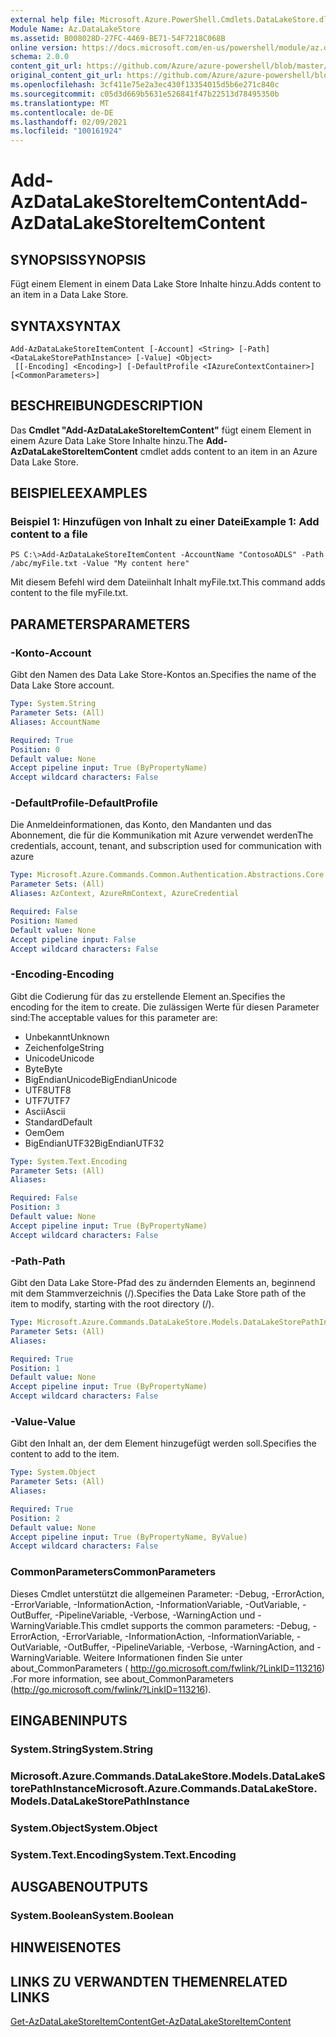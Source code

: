 ```yaml
---
external help file: Microsoft.Azure.PowerShell.Cmdlets.DataLakeStore.dll-Help.xml
Module Name: Az.DataLakeStore
ms.assetid: B008028D-27FC-4469-BE71-54F7218C068B
online version: https://docs.microsoft.com/en-us/powershell/module/az.datalakestore/add-azdatalakestoreitemcontent
schema: 2.0.0
content_git_url: https://github.com/Azure/azure-powershell/blob/master/src/DataLakeStore/DataLakeStore/help/Add-AzDataLakeStoreItemContent.md
original_content_git_url: https://github.com/Azure/azure-powershell/blob/master/src/DataLakeStore/DataLakeStore/help/Add-AzDataLakeStoreItemContent.md
ms.openlocfilehash: 3cf411e75e2a3ec430f13354015d5b6e271c840c
ms.sourcegitcommit: c05d3d669b5631e526841f47b22513d78495350b
ms.translationtype: MT
ms.contentlocale: de-DE
ms.lasthandoff: 02/09/2021
ms.locfileid: "100161924"
---
```

# <span data-ttu-id="dcc98-101">Add-AzDataLakeStoreItemContent</span><span class="sxs-lookup"><span data-stu-id="dcc98-101">Add-AzDataLakeStoreItemContent</span></span>

## <span data-ttu-id="dcc98-102">SYNOPSIS</span><span class="sxs-lookup"><span data-stu-id="dcc98-102">SYNOPSIS</span></span>
<span data-ttu-id="dcc98-103">Fügt einem Element in einem Data Lake Store Inhalte hinzu.</span><span class="sxs-lookup"><span data-stu-id="dcc98-103">Adds content to an item in a Data Lake Store.</span></span>

## <span data-ttu-id="dcc98-104">SYNTAX</span><span class="sxs-lookup"><span data-stu-id="dcc98-104">SYNTAX</span></span>

```
Add-AzDataLakeStoreItemContent [-Account] <String> [-Path] <DataLakeStorePathInstance> [-Value] <Object>
 [[-Encoding] <Encoding>] [-DefaultProfile <IAzureContextContainer>] [<CommonParameters>]
```

## <span data-ttu-id="dcc98-105">BESCHREIBUNG</span><span class="sxs-lookup"><span data-stu-id="dcc98-105">DESCRIPTION</span></span>
<span data-ttu-id="dcc98-106">Das **Cmdlet "Add-AzDataLakeStoreItemContent"** fügt einem Element in einem Azure Data Lake Store Inhalte hinzu.</span><span class="sxs-lookup"><span data-stu-id="dcc98-106">The **Add-AzDataLakeStoreItemContent** cmdlet adds content to an item in an Azure Data Lake Store.</span></span>

## <span data-ttu-id="dcc98-107">BEISPIELE</span><span class="sxs-lookup"><span data-stu-id="dcc98-107">EXAMPLES</span></span>

### <span data-ttu-id="dcc98-108">Beispiel 1: Hinzufügen von Inhalt zu einer Datei</span><span class="sxs-lookup"><span data-stu-id="dcc98-108">Example 1: Add content to a file</span></span>
```
PS C:\>Add-AzDataLakeStoreItemContent -AccountName "ContosoADLS" -Path /abc/myFile.txt -Value "My content here"
```

<span data-ttu-id="dcc98-109">Mit diesem Befehl wird dem Dateiinhalt Inhalt myFile.txt.</span><span class="sxs-lookup"><span data-stu-id="dcc98-109">This command adds content to the file myFile.txt.</span></span>

## <span data-ttu-id="dcc98-110">PARAMETERS</span><span class="sxs-lookup"><span data-stu-id="dcc98-110">PARAMETERS</span></span>

### <span data-ttu-id="dcc98-111">-Konto</span><span class="sxs-lookup"><span data-stu-id="dcc98-111">-Account</span></span>
<span data-ttu-id="dcc98-112">Gibt den Namen des Data Lake Store-Kontos an.</span><span class="sxs-lookup"><span data-stu-id="dcc98-112">Specifies the name of the Data Lake Store account.</span></span>

```yaml
Type: System.String
Parameter Sets: (All)
Aliases: AccountName

Required: True
Position: 0
Default value: None
Accept pipeline input: True (ByPropertyName)
Accept wildcard characters: False
```

### <span data-ttu-id="dcc98-113">-DefaultProfile</span><span class="sxs-lookup"><span data-stu-id="dcc98-113">-DefaultProfile</span></span>
<span data-ttu-id="dcc98-114">Die Anmeldeinformationen, das Konto, den Mandanten und das Abonnement, die für die Kommunikation mit Azure verwendet werden</span><span class="sxs-lookup"><span data-stu-id="dcc98-114">The credentials, account, tenant, and subscription used for communication with azure</span></span>

```yaml
Type: Microsoft.Azure.Commands.Common.Authentication.Abstractions.Core.IAzureContextContainer
Parameter Sets: (All)
Aliases: AzContext, AzureRmContext, AzureCredential

Required: False
Position: Named
Default value: None
Accept pipeline input: False
Accept wildcard characters: False
```

### <span data-ttu-id="dcc98-115">-Encoding</span><span class="sxs-lookup"><span data-stu-id="dcc98-115">-Encoding</span></span>
<span data-ttu-id="dcc98-116">Gibt die Codierung für das zu erstellende Element an.</span><span class="sxs-lookup"><span data-stu-id="dcc98-116">Specifies the encoding for the item to create.</span></span>
<span data-ttu-id="dcc98-117">Die zulässigen Werte für diesen Parameter sind:</span><span class="sxs-lookup"><span data-stu-id="dcc98-117">The acceptable values for this parameter are:</span></span>
- <span data-ttu-id="dcc98-118">Unbekannt</span><span class="sxs-lookup"><span data-stu-id="dcc98-118">Unknown</span></span>
- <span data-ttu-id="dcc98-119">Zeichenfolge</span><span class="sxs-lookup"><span data-stu-id="dcc98-119">String</span></span>
- <span data-ttu-id="dcc98-120">Unicode</span><span class="sxs-lookup"><span data-stu-id="dcc98-120">Unicode</span></span>
- <span data-ttu-id="dcc98-121">Byte</span><span class="sxs-lookup"><span data-stu-id="dcc98-121">Byte</span></span>
- <span data-ttu-id="dcc98-122">BigEndianUnicode</span><span class="sxs-lookup"><span data-stu-id="dcc98-122">BigEndianUnicode</span></span>
- <span data-ttu-id="dcc98-123">UTF8</span><span class="sxs-lookup"><span data-stu-id="dcc98-123">UTF8</span></span>
- <span data-ttu-id="dcc98-124">UTF7</span><span class="sxs-lookup"><span data-stu-id="dcc98-124">UTF7</span></span>
- <span data-ttu-id="dcc98-125">Ascii</span><span class="sxs-lookup"><span data-stu-id="dcc98-125">Ascii</span></span>
- <span data-ttu-id="dcc98-126">Standard</span><span class="sxs-lookup"><span data-stu-id="dcc98-126">Default</span></span>
- <span data-ttu-id="dcc98-127">Oem</span><span class="sxs-lookup"><span data-stu-id="dcc98-127">Oem</span></span>
- <span data-ttu-id="dcc98-128">BigEndianUTF32</span><span class="sxs-lookup"><span data-stu-id="dcc98-128">BigEndianUTF32</span></span>

```yaml
Type: System.Text.Encoding
Parameter Sets: (All)
Aliases:

Required: False
Position: 3
Default value: None
Accept pipeline input: True (ByPropertyName)
Accept wildcard characters: False
```

### <span data-ttu-id="dcc98-129">-Path</span><span class="sxs-lookup"><span data-stu-id="dcc98-129">-Path</span></span>
<span data-ttu-id="dcc98-130">Gibt den Data Lake Store-Pfad des zu ändernden Elements an, beginnend mit dem Stammverzeichnis (/).</span><span class="sxs-lookup"><span data-stu-id="dcc98-130">Specifies the Data Lake Store path of the item to modify, starting with the root directory (/).</span></span>

```yaml
Type: Microsoft.Azure.Commands.DataLakeStore.Models.DataLakeStorePathInstance
Parameter Sets: (All)
Aliases:

Required: True
Position: 1
Default value: None
Accept pipeline input: True (ByPropertyName)
Accept wildcard characters: False
```

### <span data-ttu-id="dcc98-131">-Value</span><span class="sxs-lookup"><span data-stu-id="dcc98-131">-Value</span></span>
<span data-ttu-id="dcc98-132">Gibt den Inhalt an, der dem Element hinzugefügt werden soll.</span><span class="sxs-lookup"><span data-stu-id="dcc98-132">Specifies the content to add to the item.</span></span>

```yaml
Type: System.Object
Parameter Sets: (All)
Aliases:

Required: True
Position: 2
Default value: None
Accept pipeline input: True (ByPropertyName, ByValue)
Accept wildcard characters: False
```

### <span data-ttu-id="dcc98-133">CommonParameters</span><span class="sxs-lookup"><span data-stu-id="dcc98-133">CommonParameters</span></span>
<span data-ttu-id="dcc98-134">Dieses Cmdlet unterstützt die allgemeinen Parameter: -Debug, -ErrorAction, -ErrorVariable, -InformationAction, -InformationVariable, -OutVariable, -OutBuffer, -PipelineVariable, -Verbose, -WarningAction und -WarningVariable.</span><span class="sxs-lookup"><span data-stu-id="dcc98-134">This cmdlet supports the common parameters: -Debug, -ErrorAction, -ErrorVariable, -InformationAction, -InformationVariable, -OutVariable, -OutBuffer, -PipelineVariable, -Verbose, -WarningAction, and -WarningVariable.</span></span> <span data-ttu-id="dcc98-135">Weitere Informationen finden Sie unter about_CommonParameters ( http://go.microsoft.com/fwlink/?LinkID=113216) .</span><span class="sxs-lookup"><span data-stu-id="dcc98-135">For more information, see about_CommonParameters (http://go.microsoft.com/fwlink/?LinkID=113216).</span></span>

## <span data-ttu-id="dcc98-136">EINGABEN</span><span class="sxs-lookup"><span data-stu-id="dcc98-136">INPUTS</span></span>

### <span data-ttu-id="dcc98-137">System.String</span><span class="sxs-lookup"><span data-stu-id="dcc98-137">System.String</span></span>

### <span data-ttu-id="dcc98-138">Microsoft.Azure.Commands.DataLakeStore.Models.DataLakeStorePathInstance</span><span class="sxs-lookup"><span data-stu-id="dcc98-138">Microsoft.Azure.Commands.DataLakeStore.Models.DataLakeStorePathInstance</span></span>

### <span data-ttu-id="dcc98-139">System.Object</span><span class="sxs-lookup"><span data-stu-id="dcc98-139">System.Object</span></span>

### <span data-ttu-id="dcc98-140">System.Text.Encoding</span><span class="sxs-lookup"><span data-stu-id="dcc98-140">System.Text.Encoding</span></span>

## <span data-ttu-id="dcc98-141">AUSGABEN</span><span class="sxs-lookup"><span data-stu-id="dcc98-141">OUTPUTS</span></span>

### <span data-ttu-id="dcc98-142">System.Boolean</span><span class="sxs-lookup"><span data-stu-id="dcc98-142">System.Boolean</span></span>

## <span data-ttu-id="dcc98-143">HINWEISE</span><span class="sxs-lookup"><span data-stu-id="dcc98-143">NOTES</span></span>

## <span data-ttu-id="dcc98-144">LINKS ZU VERWANDTEN THEMEN</span><span class="sxs-lookup"><span data-stu-id="dcc98-144">RELATED LINKS</span></span>

[<span data-ttu-id="dcc98-145">Get-AzDataLakeStoreItemContent</span><span class="sxs-lookup"><span data-stu-id="dcc98-145">Get-AzDataLakeStoreItemContent</span></span>](./Get-AzDataLakeStoreItemContent.md)


